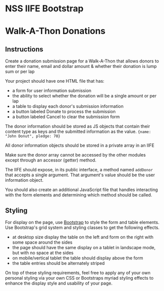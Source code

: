 # NSS IIFE Bootstrap

# Walk-A-Thon Donations

## Instructions

Create a donation submission page for a Walk-A-Thon that allows donors to enter their name, email and dollar amount & whether their donation is lump sum or per lap

Your project should have one HTML file that has:

+ a form for user information submission
+ the ability to select whether the donation will be a single amount or per lap
+ a table to display each donor's submission information
+ a button labeled Donate to process the submission
+ a button labeled Cancel to clear the submission form

The donor information should be stored as JS objects that contain their content type as keys and the submitted information as the value. `{name: "John Donut", pledge: 70}`

All donor information objects should be stored in a private array in an IIFE

Make sure the donor array cannot be accessed by the other modules except through an accessor (getter) method.

The IIFE should expose, in its public interface, a method named `addDonor` that accepts a single argument. That argument's value should be the user information object.

You should also create an additional JavaScript file that handles interacting with the form elements and determining which method should be called.

## Styling

For display on the page, use [Bootstrap](https://getbootstrap.com) to style the form and table elements. Use Bootstrap's grid system and styling classes to get the following effects.

+ at desktop size display the table on the left and form on the right with some space around the sides
+ the page should have the same display on a tablet in landscape mode, but with no space at the sides
+ on mobile/vertical tablet the table should display above the form
+ the table entries should be alternately striped

On top of these styling requirements, feel free to apply any of your own personal styling via your own CSS or Bootstraps myriad styling effects to enhance the display style and usability of your page.